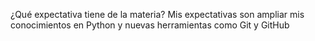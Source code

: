 ¿Qué expectativa tiene de la materia? Mis expectativas son ampliar mis conocimientos en Python y nuevas herramientas como Git y GitHub